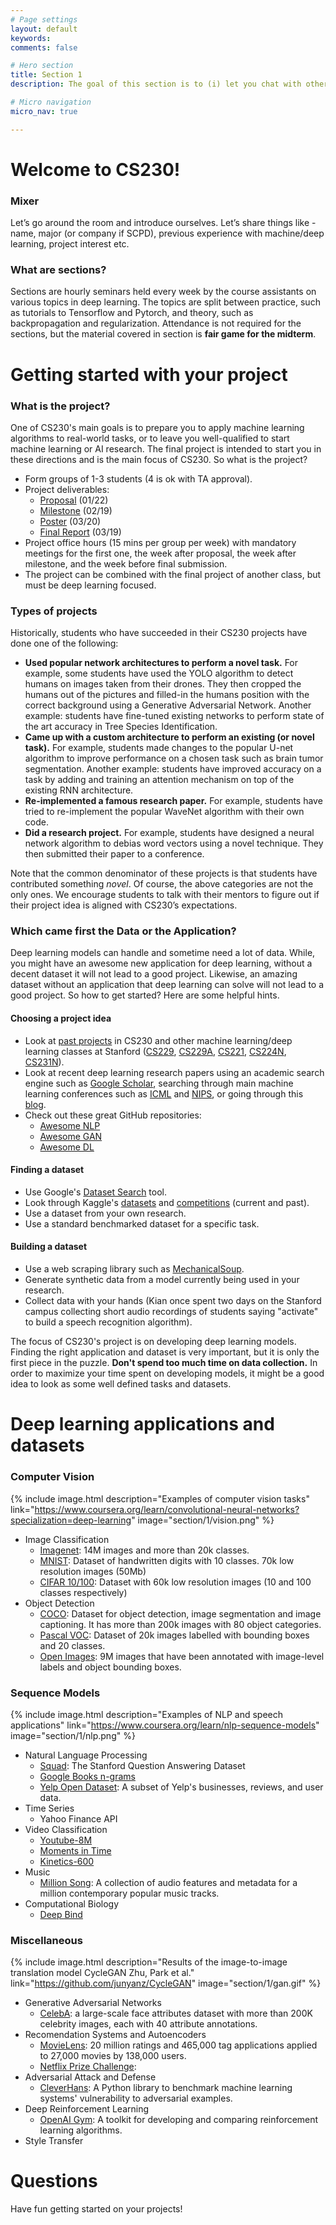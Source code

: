 ```yaml
---
# Page settings
layout: default
keywords:
comments: false

# Hero section
title: Section 1
description: The goal of this section is to (i) let you chat with other students about projects, (ii) give you an idea of what makes a successful CS230 project, (iii) introduce some common datasets and tasks in deep learning.

# Micro navigation
micro_nav: true

---
```


# Welcome to CS230!

### Mixer
Let’s go around the room and introduce ourselves. Let’s share things like - name, major (or company if SCPD), previous experience with machine/deep learning, project interest etc.

### What are sections?

Sections are hourly seminars held every week by the course assistants on various topics in deep learning.  The topics are split between practice, such as tutorials to Tensorflow and Pytorch, and theory, such as backpropagation and regularization.  Attendance is not required for the sections, but the material covered in section is **fair game for the midterm**.


# Getting started with your project

### What is the project?

One of CS230's main goals is to prepare you to apply machine learning algorithms to real-world tasks, or to leave you well-qualified to start machine learning or AI research. The final project is intended to start you in these directions and is the main focus of CS230.  So what is the project?

 * Form groups of 1-3 students (4 is ok with TA approval).
 * Project deliverables:
   - [Proposal](/project/#proposal) (01/22)
   - [Milestone](/project/#milestone) (02/19)
   - [Poster](/project/#poster) (03/20)
   - [Final Report](/project/#final-report) (03/19)
 * Project office hours (15 mins per group per week) with mandatory meetings for the first one, the week after proposal, the week after milestone, and the week before final submission.
 * The project can be combined with the final project of another class, but must be deep learning focused.

### Types of projects

Historically, students who have succeeded in their CS230 projects have done one of the following:

 * **Used popular network architectures to perform a novel task.** For example, some students have used the YOLO algorithm to detect humans on images taken from their drones. They then cropped the humans out of the pictures and filled-in the humans position with the correct background using a Generative Adversarial Network. Another example: students have fine-tuned existing networks to perform state of the art accuracy in Tree Species Identification.
 * **Came up with a custom architecture to perform an existing (or novel task).** For example, students made changes to the popular U-net algorithm to improve performance on a chosen task such as brain tumor segmentation. Another example: students have improved accuracy on a task by adding and training an attention mechanism on top of the existing RNN architecture.
 * **Re-implemented a famous research paper.** For example, students have tried to re-implement the popular WaveNet algorithm with their own code.
 * **Did a research project.** For example, students have designed a neural network algorithm to debias word vectors using a novel technique. They then submitted their paper to a conference.

 Note that the common denominator of these projects is that students have contributed something *novel*. Of course, the above categories are not the only ones. We encourage students to talk with their mentors to figure out if their project idea is aligned with CS230’s expectations.


### Which came first the Data or the Application?

Deep learning models can handle and sometime need a lot of data.  While, you might have an awesome new application for deep learning, without a decent dataset it will not lead to a good project.  Likewise, an amazing dataset without an application that deep learning can solve will not lead to a good project.  So how to get started?  Here are some helpful hints.


<!-- {% include image.html description="" link="https://archive.tedx.amsterdam/2015/07/which-came-first/" image="section/1/chicken-egg.jpg" %} -->


#### Choosing a project idea
 * Look at [past projects](/past-projects) in CS230 and other machine learning/deep learning classes at Stanford ([CS229](http://cs229.stanford.edu/), [CS229A](https://web.stanford.edu/class/cs229a/), [CS221](http://web.stanford.edu/class/cs221/), [CS224N](http://web.stanford.edu/class/cs224n/), [CS231N](http://cs231n.stanford.edu/)).
 * Look at recent deep learning research papers using an academic search engine such as [Google Scholar](http://scholar.google.com), searching through main machine learning conferences such as [ICML](https://icml.cc/) and [NIPS](https://nips.cc/), or going through this [blog](https://paperswithcode.com/sota).
 * Check out these great GitHub repositories: 
   - [Awesome NLP](https://github.com/keon/awesome-nlp)
   - [Awesome GAN](https://github.com/nightrome/really-awesome-gan)
   - [Awesome DL](https://github.com/endymecy/awesome-deeplearning-resources/blob/master/papers/2018/dl.md)

#### Finding a dataset

 * Use Google's [Dataset Search](https://toolbox.google.com/datasetsearch) tool.
 * Look through Kaggle's [datasets](https://www.kaggle.com/datasets) and [competitions](https://www.kaggle.com/competitions) (current and past).
 * Use a dataset from your own research.
 * Use a standard benchmarked dataset for a specific task.

#### Building a dataset
 * Use a web scraping library such as [MechanicalSoup](https://mechanicalsoup.readthedocs.io/en/stable/).
 * Generate synthetic data from a model currently being used in your research.
 * Collect data with your hands (Kian once spent two days on the Stanford campus collecting short audio recordings of students saying "activate" to build a speech recognition algorithm).

 The focus of CS230's project is on developing deep learning models.  Finding the right application and dataset is very important, but it is only the first piece in the puzzle.  **Don't spend too much time on data collection.**  In order to maximize your time spent on developing models, it might be a good idea to look as some well defined tasks and datasets. 

# Deep learning applications and datasets

### Computer Vision 

{% include image.html description="Examples of computer vision tasks" link="https://www.coursera.org/learn/convolutional-neural-networks?specialization=deep-learning" image="section/1/vision.png" %}

* Image Classification 
  - [Imagenet](http://www.image-net.org/): 14M images and more than 20k classes.
  - [MNIST](http://yann.lecun.com/exdb/mnist/): Dataset of handwritten digits with 10 classes. 70k low resolution images (50Mb)
  - [CIFAR 10/100](https://www.cs.toronto.edu/~kriz/cifar.html): Dataset with 60k low resolution images (10 and 100 classes respectively)
* Object Detection
  - [COCO](http://cocodataset.org/#home): Dataset for object detection, image segmentation and image captioning. It has more than 200k images with 80 object categories.
  - [Pascal VOC](http://host.robots.ox.ac.uk/pascal/VOC/): Dataset of 20k images labelled with bounding boxes and 20 classes.
  - [Open Images](https://storage.googleapis.com/openimages/web/index.html): 9M images that have been annotated with image-level labels and object bounding boxes.


### Sequence Models

{% include image.html description="Examples of NLP and speech applications" link="https://www.coursera.org/learn/nlp-sequence-models" image="section/1/nlp.png" %}

* Natural Language Processing
  - [Squad](https://rajpurkar.github.io/SQuAD-explorer/): The Stanford Question Answering Dataset
  - [Google Books n-grams](https://books.google.com/ngrams)
  - [Yelp Open Dataset](https://www.yelp.com/dataset): A subset of Yelp's businesses, reviews, and user data.
* Time Series
  - Yahoo Finance API
* Video Classification
  - [Youtube-8M](https://research.google.com/youtube8m/)
  - [Moments in Time](http://moments.csail.mit.edu/)
  - [Kinetics-600](https://deepmind.com/research/open-source/open-source-datasets/kinetics/)
* Music
  - [Million Song](https://labrosa.ee.columbia.edu/millionsong/): A collection of audio features and metadata for a million contemporary popular music tracks.
* Computational Biology
  - [Deep Bind](http://tools.genes.toronto.edu/deepbind/)




### Miscellaneous

{% include image.html description="Results of the image-to-image translation model CycleGAN Zhu, Park et al." link="https://github.com/junyanz/CycleGAN" image="section/1/gan.gif" %}

 * Generative Adversarial Networks
   - [CelebA](http://mmlab.ie.cuhk.edu.hk/projects/CelebA.html): a large-scale face attributes dataset with more than 200K celebrity images, each with 40 attribute annotations.
 * Recomendation Systems and Autoencoders
   - [MovieLens](https://grouplens.org/datasets/movielens/): 20 million ratings and 465,000 tag applications applied to 27,000 movies by 138,000 users. 
   - [Netflix Prize Challenge](https://www.netflixprize.com/index.html):
 * Adversarial Attack and Defense
   - [CleverHans](https://github.com/tensorflow/cleverhans): A Python library to benchmark machine learning systems' vulnerability to adversarial examples.
 * Deep Reinforcement Learning
   - [OpenAI Gym](https://gym.openai.com/): A toolkit for developing and comparing reinforcement learning algorithms.
 * Style Transfer


# Questions

Have fun getting started on your projects!


